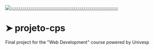 <!-- ⚠️ This README has been generated from the file(s) "blueprint.md" ⚠️-->
[![-----------------------------------------------------](https://raw.githubusercontent.com/andreasbm/readme/master/assets/lines/colored.png)](#projeto-cps)

# ➤ projeto-cps
Final project for the "Web Development" course powered by Univesp 
